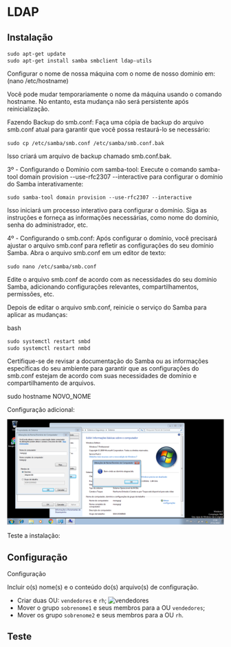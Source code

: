 # LDAP

## Instalação
```
sudo apt-get update
sudo apt-get install samba smbclient ldap-utils

```
Configurar o nome de nossa máquina com o nome de nosso dominio em: (nano /etc/hostname)

Você pode mudar temporariamente o nome da máquina usando o comando hostname. No entanto, esta mudança não será persistente após reinicialização.

Fazendo Backup do smb.conf:
Faça uma cópia de backup do arquivo smb.conf atual para garantir que você possa restaurá-lo se necessário:


`sudo cp /etc/samba/smb.conf /etc/samba/smb.conf.bak`

Isso criará um arquivo de backup chamado smb.conf.bak.

3º - Configurando o Domínio com samba-tool:
Execute o comando samba-tool domain provision --use-rfc2307 --interactive para configurar o domínio do Samba interativamente:

```
sudo samba-tool domain provision --use-rfc2307 --interactive

```
Isso iniciará um processo interativo para configurar o domínio. Siga as instruções e forneça as informações necessárias, como nome do domínio, senha do administrador, etc.

4º - Configurando o smb.conf:
Após configurar o domínio, você precisará ajustar o arquivo smb.conf para refletir as configurações do seu domínio Samba. Abra o arquivo smb.conf em um editor de texto:


`sudo nano /etc/samba/smb.conf`

Edite o arquivo smb.conf de acordo com as necessidades do seu domínio Samba, adicionando configurações relevantes, compartilhamentos, permissões, etc.

Depois de editar o arquivo smb.conf, reinicie o serviço do Samba para aplicar as mudanças:

bash
```
sudo systemctl restart smbd
sudo systemctl restart nmbd

```

Certifique-se de revisar a documentação do Samba ou as informações específicas do seu ambiente para garantir que as configurações do smb.conf estejam de acordo com suas necessidades de domínio e compartilhamento de arquivos.


sudo hostname NOVO_NOME

Configuração adicional:


![img](../images/dominio-win7.png)

Teste a instalação:



## Configuração

Configuração

Incluir o(s) nome(s) e o conteúdo do(s) arquivo(s) de configuração.

- Criar duas OU: `vendedores` e `rh`;
![vendedores](../.png)
- Mover o grupo `sobrenome1` e seus membros para a OU `vendedores`;
- Mover os grupo `sobrenome2` e seus membros para a OU `rh`.

## Teste


